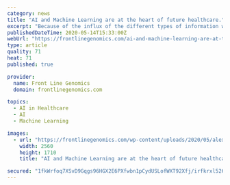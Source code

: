 ```yaml
---
category: news
title: "AI and Machine Learning are at the heart of future healthcare."
excerpt: "Because of the influx of the different types of information we can hold for an individual, the future is relying on data management solutions to influence the way we store, use, and protect information."
publishedDateTime: 2020-05-14T15:33:00Z
webUrl: "https://frontlinegenomics.com/ai-and-machine-learning-are-at-the-heart-of-future-healthcare/"
type: article
quality: 71
heat: 71
published: true

provider:
  name: Front Line Genomics
  domain: frontlinegenomics.com

topics:
  - AI in Healthcare
  - AI
  - Machine Learning

images:
  - url: "https://frontlinegenomics.com/wp-content/uploads/2020/05/alexander-sinn-KgLtFCgfC28-unsplash-scaled.jpg"
    width: 2560
    height: 1710
    title: "AI and Machine Learning are at the heart of future healthcare."

secured: "1fkWrfoq7XSvD9Gqgs96HGX2E6PXfwbn1pCydUSLofWXT92Xfj/irfkrxl526Z+buXlTgz+lbTl+NFItJiLmsntrUvoEV9N2kSPnLwbKrIjnTKuxsmWLe1nxzHkM6OE+JcclXLVdNrtV8LZ2UiLNlWmcoR/6L9QQFFKw8z/Y4C7Zjf69Qudhs4NvvLknRMnKfThDbfjQ+nD6nNDmnR2cMtHQ8FPED7IXQohLdEqiN7JNbc704e8KQJegpeNhX7voxGpKESSA2aX0wV77II68B9I8vLlqw+PElBADxUlY12oakKR/xK/vboVEDu/xdK9p4uFvDGDG/V3XJ1iGv6pZdGmwsCj6GC99IncuK92VVOmC2qDK6YsRdfGOHnynCedltQkB2+G5XFV9R469jKsQTKJjhdGfguwU/eWwr7WrTAxHgc3bDUnkstaPDjPwf5TBadLUO+j7aob62kAVtAg+yg3gDNPolUTS5wSwoQC09sY=;hL8IHWYtDuAhy5vtFH/r4w=="
---
```


